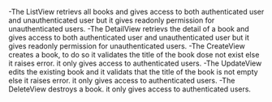 -The ListView retrievs all books and gives access to both authenticated user and unauthenticated user but it gives readonly permission for unauthenticated users.
-The DetailView retrievs the detail of a book and gives access to both authenticated user and unauthenticated user but it gives readonly permission for unauthenticated users.
-The CreateView creates a book, to do so it validates the title of the book dose not exist else it raises error. it  only gives access to authenticated users.
-The UpdateView edits the existing book and it validats that the title of the book is not empty else it raises error. it only gives access to authenticated users.
-The DeleteView destroys a book. it only gives access to authenticated users.